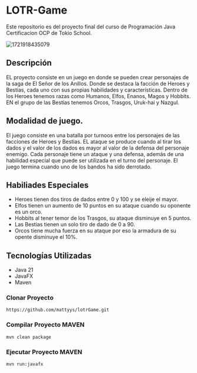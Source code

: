 # LOTR-Game

Este repositorio es del proyecto final del curso de Programación Java Certificacion OCP de Tokio School.

![1721918435079](image/Readme/1721918435079.png)

## Descripción

EL proyecto consiste en un juego en donde se pueden crear personajes de la saga de El Señor de los Anillos.
Donde se destaca la facción de Heroes y Bestias, cada uno con sus propias habilidades y características.
Dentro de los Heroes tenemos razas como Humanos, Elfos, Enanos, Magos y Hobbits. EN el grupo de las Bestias tenemos Orcos, Trasgos, Uruk-hai y Nazgul.

## Modalidad de juego.

El juego consiste en una batalla por turnoos entre los personajes de las facciones de Heroes y Bestias.
EL ataque se produce cuando al tirar los dados y el valor de los dados es mayor al valor de la defensa del personaje enemigo.
Cada personaje tiene un ataque y una defensa, además de una habilidad especial que puede ser utilizada en el turno del personaje.
El juego termina cuando uno de los bandos ha sido derrotado.

## Habiliades Especiales

- Heroes tienen dos tiros de dados entre 0 y 100 y se eleije el mayor.
- Elfos tienen un aumento de 10 puntos en su ataque cuando su oponente es un orco.
- Hobbits al tener temor de los Trasgos, su ataque disminuye en 5 puntos.
- Las Bestias tienen un solo tiro de dado de 0 a 90.
- Orcos tiene mucha fuerza en su ataque por eso la armadura de su opente disminuye el 10%.

## Tecnologías Utilizadas

- Java 21
- JavaFX
- Maven

### Clonar Proyecto

```
https://github.com/mattyys/lotrGame.git
```

### Compilar Proyecto MAVEN

```
mvn clean package
```

### Ejecutar Proyecto MAVEN

```
mvn run:javafx
```
